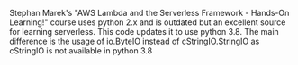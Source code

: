 Stephan Marek's "AWS Lambda and the Serverless Framework - Hands-On Learning!" course uses python 2.x and is outdated but an excellent source for learning serverless.
This code updates it to use python 3.8. The main difference is the usage of io.ByteIO instead of cStringIO.StringIO as cStringIO is not available in python 3.8
